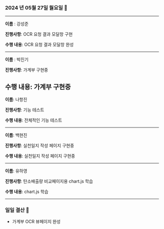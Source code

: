 ### 2024 년 05월 27일 월요일 📆

---

**이름** : 강성준

**진행사항**: OCR 요청 결과 모달창 구현

**수행 내용**: OCR 요청 결과 모달창 완성

---

**이름** : 박진기

**진행사항**: 가계부 구현중

**수행 내용**: 가계부 구현중
---

**이름**: 나항진

**진행사항**: 기능 테스트

**수행 내용**: 전체적인 기능 테스트

---

**이름**: 백현진

**진행사항**: 실천일지 작성 페이지 구현중

**수행 내용**: 실천일지 작성 페이지 구현중


---

**이름**: 유하영

**진행사항**: 탄소배출량 비교페이지용 chart.js 학습

**수행 내용**:  chart.js 학습

---

### 일일 결산 📝
- 가계부 OCR 뷰페이지 완성